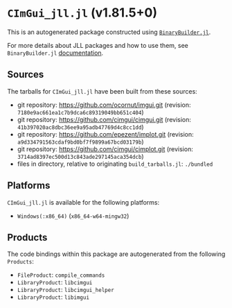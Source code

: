 # `CImGui_jll.jl` (v1.81.5+0)

This is an autogenerated package constructed using [`BinaryBuilder.jl`](https://github.com/JuliaPackaging/BinaryBuilder.jl).

For more details about JLL packages and how to use them, see `BinaryBuilder.jl` [documentation](https://juliapackaging.github.io/BinaryBuilder.jl/dev/jll/).

## Sources

The tarballs for `CImGui_jll.jl` have been built from these sources:

* git repository: https://github.com/ocornut/imgui.git (revision: `7180e9ac661ea1c7b9dca6c89319049bb651c404`)
* git repository: https://github.com/cimgui/cimgui.git (revision: `41b397020ac8dbc36ee9a95adb47769d4c8cc1dd`)
* git repository: https://github.com/epezent/implot.git (revision: `a9d334791563cdaf9bd0bf7f9899a67bcd03179b`)
* git repository: https://github.com/cimgui/cimplot.git (revision: `3714ad8397ec500d13c843ade297145aca354dcb`)
* files in directory, relative to originating `build_tarballs.jl`: `./bundled`

## Platforms

`CImGui_jll.jl` is available for the following platforms:

* `Windows(:x86_64)` (`x86_64-w64-mingw32`)

## Products

The code bindings within this package are autogenerated from the following `Products`:

* `FileProduct`: `compile_commands`
* `LibraryProduct`: `libcimgui`
* `LibraryProduct`: `libcimgui_helper`
* `LibraryProduct`: `libimgui`
